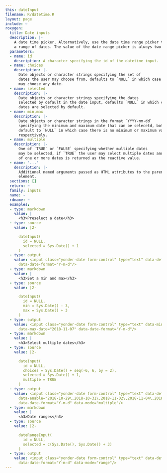 ```yaml
---
this: dateInput
filename: R/datetime.R
layout: page
include: ~
roxygen:
  title: Date inputs
  description: |-
    A date time picker. Alternatively, use the date time range picker to select
    a range of dates. The value of the date range picker is always two dates.
  parameters:
  - name: id
    description: A character specifying the id of the datetime input.
  - name: choices
    description: |-
      Date objects or character strings specifying the set of
      dates the user may choose from, defaults to `NULL` in which case the user
      may choose any date.
  - name: selected
    description: |-
      Date objects or character strings specifying the dates
      selected by default in the date input, defaults `NULL` in which case no
      dates are selected by default.
  - name: min,max
    description: |-
      Date objects or character strings in the format `YYYY-mm-dd`
      specifying the minimum and maximum date that can be selecetd, both
      default to `NULL` in which case there is no minimum or maximum value
      respectively.
  - name: multiple
    description: |-
      One of `TRUE` or `FALSE` specifying whether multiple dates
      may be selected, if `TRUE` the user may select multiple dates and a vector
      of one or more dates is returned as the reactive value.
  - name: '...'
    description: |-
      Additional named arguments passed as HTML attributes to the parent
      element.
  sections: []
  return: ~
  family: inputs
  name: ~
  rdname: ~
  examples:
  - type: markdown
    value: |
      <h3>Preselect a date</h3>
  - type: source
    value: |2-

      dateInput(
        id = NULL,
        selected = Sys.Date() + 1
      )
  - type: output
    value: <input class="yonder-date form-control" type="text" data-default-date="2018-11-05"
      data-date-format="Y-m-d"/>
  - type: markdown
    value: |
      <h3>Set a min and max</h3>
  - type: source
    value: |2-

      dateInput(
        id = NULL,
        min = Sys.Date() - 3,
        max = Sys.Date() + 3
      )
  - type: output
    value: <input class="yonder-date form-control" type="text" data-min-date="2018-11-01"
      data-max-date="2018-11-07" data-date-format="Y-m-d"/>
  - type: markdown
    value: |
      <h3>Select multiple dates</h3>
  - type: source
    value: |2-

      dateInput(
        id = NULL,
        choices = Sys.Date() + seq(-6, 6, by = 2),
        selected = Sys.Date() + 1,
        multiple = TRUE
      )
  - type: output
    value: <input class="yonder-date form-control" type="text" data-default-date="2018-11-05"
      data-enable="2018-10-29\,2018-10-31\,2018-11-02\,2018-11-04\,2018-11-06\,2018-11-08\,2018-11-10"
      data-date-format="Y-m-d" data-mode="multiple"/>
  - type: markdown
    value: |
      <h3>Date ranges</h3>
  - type: source
    value: |2-

      dateRangeInput(
        id = NULL,
        selected = c(Sys.Date(), Sys.Date() + 3)
      )
  - type: output
    value: <input class="yonder-date form-control" type="text" data-default-date="2018-11-04\,2018-11-07"
      data-date-format="Y-m-d" data-mode="range"/>
---
```

